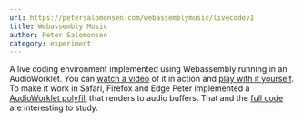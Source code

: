 ```yaml
---
url: https://petersalomonsen.com/webassemblymusic/livecodev1
title: Webassembly Music
author: Peter Salomonsen
category: experiment
---
```


A live coding environment implemented using Webassembly running in an AudioWorklet. You can [watch a video](https://youtu.be/ZQUo2fZwUgw) of it in action and [play with it yourself](https://petersalomonsen.com/webassemblymusic/livecodev1/?gist=263bfda6145cd17cd940ff63110c04ea). To make it work in Safari, Firefox and Edge Peter implemented a [AudioWorklet polyfill](https://github.com/petersalomonsen/javascriptmusic/blob/master/wasmaudioworklet/audioworkletpolyfill.js) that renders to audio buffers. That and the [full code](https://github.com/petersalomonsen/javascriptmusic/) are interesting to study.
